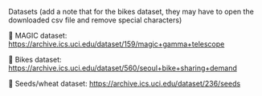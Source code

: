 Datasets (add a note that for the bikes dataset, they may have to open the downloaded csv file and remove special characters)

🔗 MAGIC dataset: https://archive.ics.uci.edu/dataset/159/magic+gamma+telescope

🔗 Bikes dataset: https://archive.ics.uci.edu/dataset/560/seoul+bike+sharing+demand

🔗 Seeds/wheat dataset: https://archive.ics.uci.edu/dataset/236/seeds
